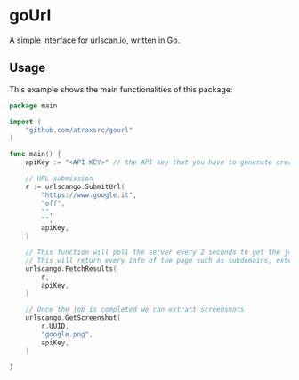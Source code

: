 # goUrl
A simple interface for urlscan.io, written in Go.

## Usage
This example shows the main functionalities of this package:

```go
package main

import (
	"github.com/atraxsrc/gourl"
)

func main() {
	apiKey := "<API KEY>" // the API key that you have to generate creating an account

    // URL submission
	r := urlscango.SubmitUrl(
		"https://www.google.it",
		"off",
		"",
		"",
		apiKey,
	)

    // This function will poll the server every 2 seconds to get the job result
    // This will return every info of the page such as subdomains, external requests and so on
	urlscango.FetchResults(
		r,
		apiKey,
	)

    // Once the job is completed we can extract screenshots
	urlscango.GetScreenshot(
		r.UUID,
		"google.png",
		apiKey,
	)

}

```
